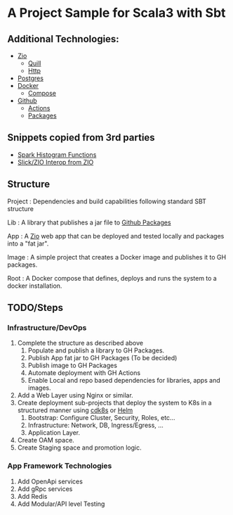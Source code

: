 # A Project Sample for Scala3 with Sbt

## Additional Technologies:

* [Zio](https://zio.dev/)
  * [Quill](https://zio.dev/zio-quill/getting-started/)
  * [Http](https://zio.dev/zio-http/)
* [Postgres](https://www.postgresql.org/)
* [Docker](https://www.docker.com/)
  * [Compose](https://docs.docker.com/compose/)
* [Github]()
  * [Actions](https://github.com/features/actions)
  * [Packages](https://github.com/features/packages)

## Snippets copied from 3rd parties

* [Spark Histogram Functions](https://github.com/LucaCanali/Miscellaneous/blob/master/Spark_Notes/Spark_DataFrame_Histograms.md)
* [Slick/ZIO Interop from ZIO](https://github.com/ScalaConsultants/zio-slick-interop)

## Structure

Project
: Dependencies and build capabilities following standard SBT structure

Lib
: A library that publishes a jar file to [Github Packages](https://github.com/features/packages)

App
: A [Zio](https://zio.dev/) web app that can be deployed and tested locally and packages into a "fat jar".

Image
: A simple project that creates a Docker image and publishes it to GH packages.

Root
: A Docker compose that defines, deploys and runs the system to a docker installation.

## TODO/Steps

### Infrastructure/DevOps

1. Complete the structure as described above
   1. Populate and publish a library to GH Packages.
   2. Publish App fat jar to GH Packages (To be decided)
   3. Publish image to GH Packages
   4. Automate deployment with GH Actions
   5. Enable Local and repo based dependencies for libraries, apps and images.
2. Add a Web Layer using Nginx or similar.
3. Create deployment sub-projects that deploy the system to K8s in a structured manner using [cdk8s](https://cdk8s.io/) or [Helm](https://helm.sh/)
   1. Bootstrap: Configure Cluster, Security, Roles, etc...
   2. Infrastructure: Network, DB, Ingress/Egress, ...
   3. Application Layer.
4. Create OAM space.
5. Create Staging space and promotion logic.

### App Framework Technologies

1. Add OpenApi services
2. Add gRpc services
3. Add Redis
4. Add Modular/API level Testing
